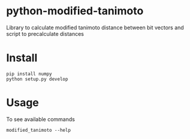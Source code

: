 # python-modified-tanimoto

Library to calculate modified tanimoto distance between bit vectors and script to precalculate distances

# Install

```
pip install numpy
python setup.py develop
```

# Usage

To see available commands
```
modified_tanimoto --help
```
